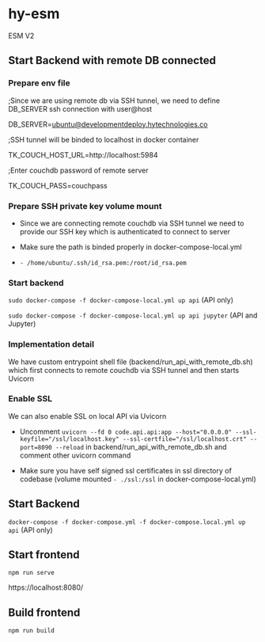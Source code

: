 # hy-esm
ESM V2





## Start Backend with remote DB connected

### Prepare env file
;Since we are using remote db via SSH tunnel, we need to define DB_SERVER ssh connection with user@host

DB_SERVER=ubuntu@developmentdeploy.hytechnologies.co

;SSH tunnel will be binded to localhost in docker container

TK_COUCH_HOST_URL=http://localhost:5984

;Enter couchdb password of remote server

TK_COUCH_PASS=couchpass

### Prepare SSH private key volume mount

- Since we are connecting remote couchdb via SSH tunnel we need to provide our SSH key which is authenticated to connect to server

- Make sure the path is binded properly in docker-compose-local.yml

- ```- /home/ubuntu/.ssh/id_rsa.pem:/root/id_rsa.pem```

### Start backend

```sudo docker-compose -f docker-compose-local.yml up api``` (API only)

```sudo docker-compose -f docker-compose-local.yml up api jupyter``` (API and Jupyter)

### Implementation detail

We have custom entrypoint shell file (backend/run_api_with_remote_db.sh) which first connects to remote couchdb via SSH tunnel and then starts Uvicorn

### Enable SSL

We can also enable SSL on local API via Uvicorn

- Uncomment ```uvicorn --fd 0 code.api.api:app --host="0.0.0.0" --ssl-keyfile="/ssl/localhost.key" --ssl-certfile="/ssl/localhost.crt" --port=8090 --reload``` in backend/run_api_with_remote_db.sh and comment other uvicorn command

- Make sure you have self signed ssl certificates in ssl directory of codebase (volume mounted ```- ./ssl:/ssl``` in docker-compose-local.yml)


## Start Backend

```docker-compose -f docker-compose.yml -f docker-compose.local.yml up api``` (API only)

## Start frontend

```npm run serve```

https://localhost:8080/


## Build frontend

```npm run build```
